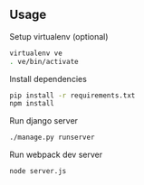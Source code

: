 ## Usage

Setup virtualenv (optional)
```bash
virtualenv ve
. ve/bin/activate
```

Install dependencies
```bash
pip install -r requirements.txt
npm install
```

Run django server
```bash
./manage.py runserver
```

Run webpack dev server
```bash
node server.js
```
